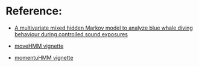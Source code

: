 # Reference:

* [A multivariate mixed hidden Markov model to analyze blue whale diving behaviour during controlled sound exposures](https://arxiv.org/abs/1602.06570)

* [moveHMM vignette](https://cran.r-project.org/web/packages/moveHMM/vignettes/moveHMM-guide.pdf)

* [momentuHMM vignette](https://arxiv.org/pdf/1710.03786.pdf)


